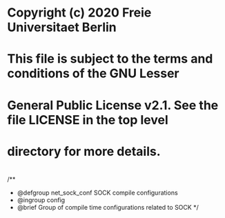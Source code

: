 # Copyright (c) 2020 Freie Universitaet Berlin
#
# This file is subject to the terms and conditions of the GNU Lesser
# General Public License v2.1. See the file LICENSE in the top level
# directory for more details.
#
/**
 * @defgroup    net_sock_conf SOCK compile configurations
 * @ingroup     config
 * @brief       Group of compile time configurations related to SOCK
 */
